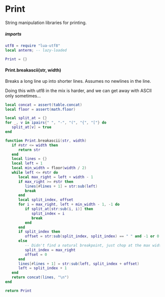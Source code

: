 # Print


  String manipulation libraries for printing\.


##### imports

```lua
utf8 = require "lua-utf8"
local anterm; -- lazy-loaded
```


```lua
Print = {}
```


#### Print\.breakascii\(str, width\)

Breaks a long line up into shorter lines\.  Assumes no newlines in the line\.

Doing this with utf8 in the mix is harder, and we can get away with ASCII
only sometimes\.\.\.

```lua
local concat = assert(table.concat)
local floor = assert(math.floor)

local split_at = {}
for _, v in ipairs{" ", "-", "(", "{", "["} do
   split_at[v] = true
end

function Print.breakascii(str, width)
   if #str <= width then
      return str
   end
   local lines = {}
   local left = 1
   local min_width = floor(width / 2)
   while left <= #str do
      local max_right = left + width - 1
      if max_right >= #str then
         lines[#lines + 1] = str:sub(left)
         break
      end
      local split_index, offset
      for i = max_right, left + min_width - 1, -1 do
         if split_at[str:sub(i, i)] then
            split_index = i
            break
         end
      end
      if split_index then
         offset = str:sub(split_index, split_index) == " " and -1 or 0
      else
         -- Didn't find a natural breakpoint, just chop at the max width
         split_index = max_right
         offset = 0
      end
      lines[#lines + 1] = str:sub(left, split_index + offset)
      left = split_index + 1
   end
   return concat(lines, "\n")
end
```


```lua
return Print
```
